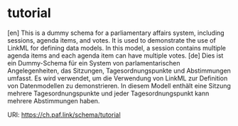 # tutorial 

[en] This is a dummy schema for a parliamentary affairs system, including sessions, agenda items, and votes. It is used to demonstrate the use of LinkML for defining data models. In this model, a session contains multiple agenda items and each agenda item can have multiple votes. [de] Dies ist ein Dummy-Schema für ein System von parlamentarischen Angelegenheiten, das Sitzungen, Tagesordnungspunkte und Abstimmungen umfasst. Es wird verwendet, um die Verwendung von LinkML zur Definition von Datenmodellen zu demonstrieren. In diesem Modell enthält eine Sitzung mehrere Tagesordnungspunkte und jeder Tagesordnungspunkt kann mehrere Abstimmungen haben.


URI: https://ch.paf.link/schema/tutorial

